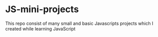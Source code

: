 # JS-mini-projects

This repo consist of many small and basic Javascripts projects which I created while learning JavaScript

